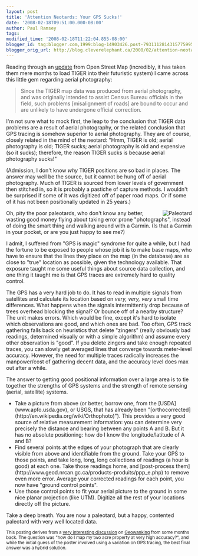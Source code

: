 ```yaml
---
layout: post
title: 'Attention Neotards: Your GPS Sucks!'
date: '2008-02-18T09:51:00.000-08:00'
author: Paul Ramsey
tags: 
modified_time: '2008-02-18T11:22:04.855-08:00'
blogger_id: tag:blogger.com,1999:blog-14903426.post-7931112814315775995
blogger_orig_url: http://blog.cleverelephant.ca/2008/02/attention-neotards-your-gps-sucks.html
---
```


Reading through an [update](http://www.linux.com/feature/125344) from Open Street Map (incredibly, it has taken them mere months to load TIGER into their futuristic system) I came across this little gem regarding aerial photography:

<blockquote>Since the TIGER map data was produced from aerial photography, and was originally intended to assist Census Bureau officials in the field, such problems [misalignment of roads] are bound to occur and are unlikely to have undergone official correction.</blockquote>

I'm not sure what to mock first, the leap to the conclusion that TIGER data problems are a result of aerial photography, or the related conclusion that GPS tracing is somehow superior to aerial photography. They are of course, closely related in the mind of the neotard: "Hmm, TIGER is old; aerial photography is old; TIGER sucks; aerial photography is old and expensive (so it sucks); therefore, the reason TIGER sucks is because aerial photography sucks!"

(Admission, I don't know *why* TIGER positions are so bad in places. The answer may well be the source, but it cannot be hung off of aerial photography. Much of TIGER is sourced from lower levels of government then stitched in, so it is probably a pastiche of capture methods. I wouldn't be surprised if some of it was digitized off of paper road maps. Or if some of it has not been positionally updated in 25 years.)

<img src="http://pictures.directnews.co.uk/liveimages/Neanderthal+man_579_17669584_0_0_10940_300.jpg" style="float:right;border-width:0" alt="Paleotard" />Oh, pity the poor paleotards, who don't know any better, wasting good money flying about taking error prone "photographs", instead of doing the smart thing and walking around with a Garmin. (Is that a Garmin in your pocket, or are you just happy to see me?)

I admit, I suffered from "GPS is magic" syndrome for quite a while, but I had the fortune to be exposed to people whose job it is to make base maps, who have to ensure that the lines they place on the map (in the database) are as close to "true" location as possible, given the technology available.  That exposure taught me some useful things about source data collection, and one thing it taught me is that GPS traces are extremely hard to quality control.

The GPS has a very hard job to do. It has to read in multiple signals from satellites and calculate its location based on *very, very, very* small time differences. What happens when the signals intermittently drop because of trees overhead blocking the signal? Or bounce off of a nearby structure?  The unit makes errors.  Which would be fine, except it's hard to isolate which observations are good, and which ones are bad.  Too often, GPS track gathering falls back on heuristics that delete "zingers" (really obviously bad readings, determined visually or with a simple algorithm) and assume every other observation is "good".  If you delete zingers and take enough repeated traces, you can slowly get averaged lines that converge towards meter-level accuracy.  However, the need for multiple traces radically increases the manpower/cost of gathering decent data, and the accuracy level does max out after a while.

The answer to getting good positional information over a large area is to tie together the strengths of GPS systems and the strength of remote sensing (aerial, satellite) systems.  

<ul><li>Take a picture from above (or better, borrow one, from the [USDA](www.apfo.usda.gov), or USGS, that has already been "[orthocorrected](http://en.wikipedia.org/wiki/Orthophoto)").  This provides a very good source of relative measurement information: you can determine very precisely the distance and bearing between any points A and B.  But it has no absolute positioning: how do I know the longitude/latitude of A and B?</li><li>Find several points at the edges of your photograph that are clearly visible from above and identifiable from the ground. Take your GPS to those points, and take long, long, long collections of readings (a hour is good) at each one.  Take those readings home, and [post-process them](http://www.geod.nrcan.gc.ca/products-produits/ppp_e.php) to remove even more error.  Average your corrected readings for each point, you now have "ground control points".  </li><li>Use those control points to fit your aerial picture to the ground in some nice planar projection (like UTM).  Digitize all the rest of your locations directly off the picture.</li></ul>Take a deep breath. You are now a paleotard, but a happy, contented paleotard with very well located data. 

<small>This posting derives from a [very interesting discussion](http://lists.burri.to/pipermail/geowanking/2007-August/004299.html) on [Geowanking](http://lists.burri.to/mailman/listinfo/geowanking) from some months back.  The question was "how do I map my two acre property at very high accuracy?", and while the initial guess of the poster involved using a variation on GPS tracing, the best final answer was a hybrid solution.</small>
